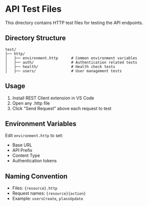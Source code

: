 # API Test Files

This directory contains HTTP test files for testing the API endpoints.

## Directory Structure

```
test/
├── http/
│   ├── environment.http      # Common environment variables
│   ├── auth/                 # Authentication related tests
│   ├── health/               # Health check tests
│   ├── users/                # User management tests
```

## Usage

1. Install REST Client extension in VS Code
2. Open any .http file
3. Click "Send Request" above each request to test

## Environment Variables

Edit `environment.http` to set:
- Base URL
- API Prefix
- Content Type
- Authentication tokens

## Naming Convention

- Files: `{resource}.http`
- Request names: `{resource}{action}`
- Example: `usersCreate`, `plansUpdate` 